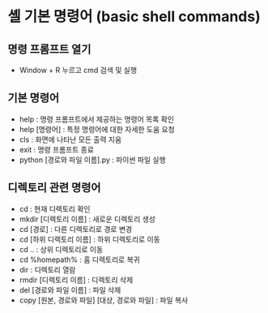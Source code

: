 # 셸 기본 명령어 (basic shell commands)

## 명령 프롬프트 열기
- Window + R 누르고 cmd 검색 및 실행

## 기본 명령어 
- help : 명령 프롬프트에서 제공하는 명령어 목록 확인
- help [명령어] : 특정 명령어에 대한 자세한 도움 요청
- cls : 화면에 나타난 모든 출력 지움
- exit : 명령 프롬프트 종료
- python [경로와 파일 이름].py : 파이썬 파일 실행

## 디렉토리 관련 명령어
- cd : 현재 디렉토리 확인
- mkdir [디렉토리 이름] : 새로운 디렉토리 생성
- cd [경로] : 다른 디렉토리로 경로 변경
- cd [하위 디렉토리 이름] : 하위 디렉토리로 이동
- cd .. : 상위 디렉토리로 이동
- cd %homepath% : 홈 디렉토리로 복귀
- dir : 디렉토리 열람
- rmdir [디렉토리 이름] : 디렉토리 삭제
- del [경로와 파일 이름] : 파일 삭제
- copy [원본, 경로와 파일] [대상, 경로와 파일] : 파일 복사
